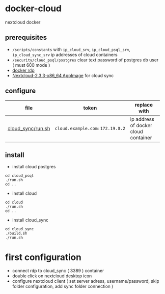# docker-cloud

nextcloud docker

## prerequisites

- `/scripts/constants` with `ip_cloud_srv`, `ip_cloud_psql_srv`, `ip_cloud_sync_srv` ip addresses of cloud containers
- `/security/cloud_psql/postgres` clear text password of postgres db user ( must 600 mode )
- [docker rdp](https://github.com/devel0/docker-rdp)
- [Nextcloud-2.3.3-x86_64.AppImage](https://nextcloud.com/install/#install-clients) for cloud sync

## configure

| file | token | replace with |
|---|---|---|
| [cloud_sync/run.sh](cloud_sync/run.sh) | `cloud.example.com:172.19.0.2` | ip address of docker cloud container |

## install

- install cloud postgres

```
cd cloud_psql
./run.sh
cd ..
```

- install cloud

```
cd cloud
./run.sh
cd ..
```

- install cloud_sync

```
cd cloud_sync
./build.sh
./run.sh
```

# first configuration

- connect rdp to cloud_sync ( 3389 ) container
- double click on nextcloud desktop icon
- configure nextcloud client ( set server adress, username/password, skip folder configuration, add sync folder connection )

